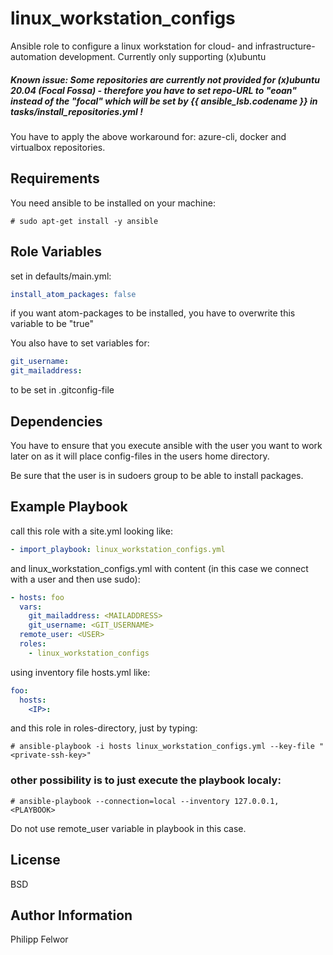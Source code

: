 linux_workstation_configs
=========

Ansible role to configure a linux workstation for cloud- and infrastructure-automation development.
Currently only supporting (x)ubuntu  
  
##### Known issue: Some repositories are currently not provided for (x)ubuntu 20.04 (Focal Fossa) - therefore you have to set repo-URL to "eoan" instead of the "focal" which will be set by {{ ansible_lsb.codename }} in tasks/install_repositories.yml !  
You have to apply the above workaround for: azure-cli, docker and virtualbox repositories.  

Requirements
------------

You need ansible to be installed on your machine:

```console
# sudo apt-get install -y ansible
```

Role Variables
--------------

set in defaults/main.yml:

```yaml
install_atom_packages: false
```
if you want atom-packages to be installed, you have to overwrite this variable to be "true"

You also have to set variables for:

```yaml
git_username:
git_mailaddress:
```

to be set in .gitconfig-file

Dependencies
------------

You have to ensure that you execute ansible with the user you want to work later on as it will place config-files in the users home directory.

Be sure that the user is in sudoers group to be able to install packages.

Example Playbook
----------------

call this role with a site.yml looking like:

```yaml
- import_playbook: linux_workstation_configs.yml
```

and linux_workstation_configs.yml with content (in this case we connect with a user and then use sudo):

```yaml
- hosts: foo
  vars:
    git_mailaddress: <MAILADDRESS>
    git_username: <GIT_USERNAME>
  remote_user: <USER>
  roles:
    - linux_workstation_configs
```

using inventory file hosts.yml like:

```yaml
foo:
  hosts:
    <IP>:
```

and this role in roles-directory, just by typing:

```console
# ansible-playbook -i hosts linux_workstation_configs.yml --key-file "<private-ssh-key>"
```

### other possibility is to just execute the playbook localy:

```console
# ansible-playbook --connection=local --inventory 127.0.0.1, <PLAYBOOK>
```

Do not use remote_user variable in playbook in this case.

License
-------

BSD

Author Information
------------------

Philipp Felwor
